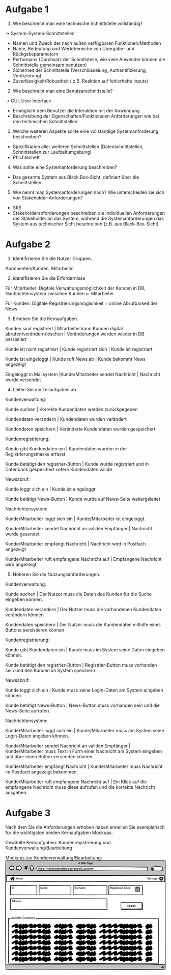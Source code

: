 # Aufgabe 1

1. Wie beschreibt man eine technische Schnittstelle vollständig?

-> System-System-Schnittstellen
* Namen und Zweck der nach außen verfügbaren Funktionen/Methoden
* Name, Bedeutung und Wertebereiche von Übergabe- und Rückgabeparametern
* Performanz (Durchsatz der Schnittstelle, wie viele Anwender können die Schnittstelle gemeinsam benutzen)
* Sicherheit der Schnittstelle (Verschlüsselung, Authentifizierung, Verifizierung)
* Zuverlässigkeit/Robustheit ( z.B. Reaktion auf fehlerhafte Inputs)

2. Wie beschreibt man eine Benutzerschnittstelle?

-> GUI, User Interface
* Ermöglicht dem Benutzer die Interaktion mit der Anwendung
* Beschreibung der Eigenschaften/Funktionalen Anforderungen wie bei den technischen Schnittstellen

3. Welche weiteren Aspekte sollte eine vollständige Systemanforderung beschreiben?

* Spezifikation aller weiteren Schnittstellen (Datenschnittstellen, Schnittstellen zur Laufzeitumgebung)
* Pflichtenheft

4. Was sollte eine Systemanforderung beschreiben?

* Das gesamte System aus Black Box-Sicht, definiert über die Schnittstellen

5. Wie nennt man Systemanforderungen noch? Wie unterscheiden sie sich von Stakeholder-Anforderungen?

* SRS
* Stakeholderanforderungen beschreiben die individuellen Anforderungen der Stakeholder an das System, während die Systemanforderungen das System aus technischer Sicht beschreiben (z.B. aus Black-Box-Sicht)

# Aufgabe 2
1. Identifizieren Sie die Nutzer Gruppen.

Abonnenten/Kunden, Mitarbeiter

2. identifizieren Sie die Erfordernisse

Für Mitarbeiter: Digitale Verwaltungsmöglichkeit der Kunden in DB, Nachrichtensystem zwischen Kunden u. Mitarbeiter

Für Kunden: Digitale Registrierungsmöglichkeit + online Abrufbarkeit der News

3. Erheben Sie die Kernaufgaben.

Kunden sind registriert | Mitarbeiter kann Kunden digital abrufen/verändern/löschen | Veränderungen werden wieder in DB persistiert

Kunde ist nicht registriert | Kunde registriert sich | Kunde ist registriert

Kunde ist eingeloggt | Kunde ruft News ab | Kunde bekommt News angezeigt

Eingeloggt in Mailsystem |Kunde/Mitarbeiter sendet Nachricht | Nachricht wurde versendet

4. Leiten Sie die Teilaufgaben ab.

Kundenverwaltung:

Kunde suchen | Korrekte Kundendaten werden zurückgegeben

Kundendaten verändern | Kundendaten wurden verändert

Kundendaten speichern | Veränderte Kundendaten wurden gespeichert

Kundenregistrierung:

Kunde gibt Kundendaten ein | Kundendaten wurden in der Registrierungsmaske erfasst

Kunde betätigt den registrier-Button | Kunde wurde registriert und in Datenbank gespeichert sofern Kundendaten valide

Newsabruf:

Kunde loggt sich ein | Kunde ist eingeloggt

Kunde betätigt News-Button | Kunde wurde auf News-Seite weitergeleitet

Nachrichtensystem:

Kunde/Mitarbeiter loggt sich ein | Kunde/Mitarbeiter ist eingeloggt

Kunde/Mitarbeiter sendet Nachricht an validen Empfänger | Nachricht wurde gesendet

Kunde/Mitarbeiter empfängt Nachricht | Nachricht wird in Postfach angezeigt

Kunde/Mitarbeiter ruft empfangene Nachricht auf | Empfangene Nachricht wird angezeigt

5. Notieren Sie die Nutzungsanforderungen.

Kundenverwaltung:

Kunde suchen | Der Nutzer muss die Daten des Kunden für die Suche eingeben können.

Kundendaten verändern | Der Nutzer muss die vorhandenen Kundendaten verändern können

Kundendaten speichern | Der Nutzer muss die Kundendaten mithilfe eines Buttons persistieren können

Kundenregistrierung:

Kunde gibt Kundendaten ein | Kunde muss im System seine Daten eingeben können.

Kunde betätigt den registrier-Button | Registrier-Button muss vorhanden sein und den Kunden im System speichern

Newsabruf:

Kunde loggt sich ein | Kunde muss seine Login-Daten am System eingeben können.

Kunde betätigt News-Button | News-Button muss vorhanden sein und die News-Seite aufrufen.

Nachrichtensystem:

Kunde/Mitarbeiter loggt sich ein | Kunde/Mitarbeiter muss am System seine Login-Daten angeben können.

Kunde/Mitarbeiter sendet Nachricht an validen Empfänger | Kunde/Mitarbeiter muss Text in Form einer Nachricht am System eingeben und über einen Button versenden können.

Kunde/Mitarbeiter empfängt Nachricht | Kunde/Mitarbeiter muss Nachricht im Postfach angezeigt bekommen.

Kunde/Mitarbeiter ruft empfangene Nachricht auf | Ein Klick auf die empfangene Nachricht muss diese aufrufen und die korrekte Nachricht ausgeben.

# Aufgabe 3
Nach dem Sie die Anforderungen erhoben haben erstellen Sie exemplarisch für die wichtigsten beiden Kernaufgaben Mockups.

Gewählte Kernaufgaben: Kundenregistrierung und Kundenverwaltung/Bearbeitung

Mockups zur Kundenverwaltung/Bearbeitung: 
![Mockup_1_Search_Customer](https://github.com/jo851kol/Software_Architektur_Josias_Kolb/blob/master/Wireframe_1_Search_Customer.png)
